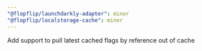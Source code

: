 ```yaml
---
"@flopflip/launchdarkly-adapter": minor
"@flopflip/localstorage-cache": minor
---
```


Add support to pull latest cached flags by reference out of cache
